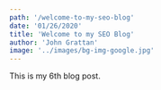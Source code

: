 ```yaml
---
path: '/welcome-to-my-seo-blog'
date: '01/26/2020'
title: 'Welcome to my SEO Blog'
author: 'John Grattan'
image: '../images/bg-img-google.jpg'
---
```


This is my 6th blog post.

